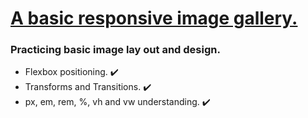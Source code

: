 <h1><ins>A basic responsive image gallery.</ins></h1>

<h3>Practicing basic image lay out and design.</h3>

<ul> 
  <li> Flexbox positioning. ✔️  </li>
  <li> Transforms and Transitions. ✔️  </li>
  <li> px, em, rem, %, vh and vw understanding. ✔️ </li>
</ul>
